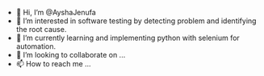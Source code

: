 - 👋 Hi, I’m @AyshaJenufa
- 👀 I’m interested in software testing by detecting problem and identifying the root cause.
- 🌱 I’m currently learning and implementing python with selenium for automation. 
- 💞️ I’m looking to collaborate on ...
- 📫 How to reach me ...

<!---
AyshaJenufa/AyshaJenufa is a ✨ special ✨ repository because its `README.md` (this file) appears on your GitHub profile.
You can click the Preview link to take a look at your changes.
--->
